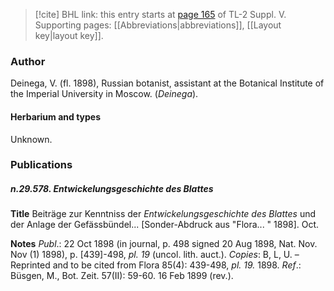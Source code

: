 > [!cite] BHL link: this entry starts at [page 165](https://www.biodiversitylibrary.org/item/103833#page/177/mode/1up) of TL-2 Suppl. V.
> Supporting pages: [[Abbreviations|abbreviations]], [[Layout key|layout key]].

### Author

Deinega, V. (fl. 1898), Russian botanist, assistant at the Botanical Institute of the Imperial University in Moscow. (*Deinega*).

#### Herbarium and types

Unknown.

### Publications

##### n.29.578. Entwickelungsgeschichte des Blattes

**Title**
Beiträge zur Kenntniss der *Entwickelungsgeschichte des Blattes* und der Anlage der Gefässbündel... \[Sonder-Abdruck aus "Flora... " 1898\]. Oct.

**Notes**
*Publ*.: 22 Oct 1898 (in journal, p. 498 signed 20 Aug 1898, Nat. Nov. Nov (1) 1898), p. \[439\]-498, *pl. 19* (uncol. lith. auct.). *Copies*: B, L, U. – Reprinted and to be cited from Flora 85(4): 439-498, *pl. 19.* 1898.
*Ref*.: Büsgen, M., Bot. Zeit. 57(II): 59-60. 16 Feb 1899 (rev.).

